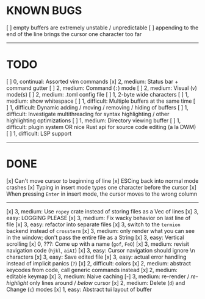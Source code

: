 KNOWN BUGS
==========

[ ] empty buffers are extremely unstable / unpredictable
[ ] appending to the end of the line brings the cursor one character too far

--------

  TODO
========

[ ] 0, continual: Assorted vim commands
[x] 2, medium: Status bar + command gutter
  [ ] 2, medium: Command (`:`) mode
[ ] 2, medium: Visual (`v`) mode(s)
[ ] 2, medium: .toml config file
[ ] 1, 2-byte wide characters
  [ ] 1, medium: show whitespace
[ ] 1, difficult: Multiple buffers at the same time
  [ ] 1, difficult: Dynamic adding / moving / removing / hiding of buffers
[ ] 1, difficult: Investigate multithreading for syntax highlighting / other highlighting optimizations
[ ] 1, medium: Directory viewing buffer
[ ] 1, difficult: plugin system OR nice Rust api for source code editing (a la DWM)
[ ] 1, difficult: LSP support

--------

  DONE
========

[x] Can't move cursor to beginning of line
[x] ESCing back into normal mode crashes
[x] Typing in insert mode types one character before the cursor
[x] When pressing `Enter` in insert mode, the cursor moves to the wrong column

--------

[x] 3, medium: Use `ropey` crate instead of storing files as a Vec of lines
[x] 3, easy: LOGGING PLEASE
[x] 3, medium: Fix wacky behavior on last line of file
[x] 3, easy: refactor into separate files
[x] 3, switch to the `termion` backend instead of `crossterm`
[x] 3, medium: only render what you can see in the window; don't pass the entire file as a String
[x] 3, easy: Vertical scrolling
[x] 0, ???: Come up with a name (`gof`, `FeO`)
[x] 3, medium: revisit navigation code (`hjkl`, `aiAI`)
[x] 3, easy: Cursor navigation should ignore \n characters
[x] 3, easy: Save edited file
[x] 3, easy: actual error handling instead of implicit panics (`?`)
[x] 2, difficult: colors
[x] 2, medium: abstract keycodes from code, call generic commands instead
  [x] 2, medium: editable keymap
[x] 3, medium: Naive caching
[-] 3, medium: re-render / *re-highlight* only lines around / *below* cursor
[x] 2, medium: Delete (`d`) and Change (`c`) modes
[x] 1, easy: Abstract tui layout of buffer
